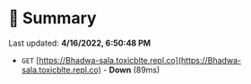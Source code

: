 # 📖 Summary
Last updated: **4/16/2022, 6:50:48 PM**

- `GET` [https://Bhadwa-sala.toxicblte.repl.co](https://Bhadwa-sala.toxicblte.repl.co) - **Down** (89ms)
